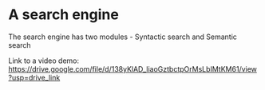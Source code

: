 # A search engine

The search engine has two modules - Syntactic search and Semantic search

Link to a video demo: https://drive.google.com/file/d/138yKlAD_liaoGztbctpOrMsLbIMtKM61/view?usp=drive_link
